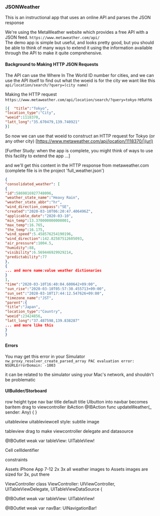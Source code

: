 ### JSONWeather

This is an instructional app that uses an online API and parses the JSON response

We're using the MetaWeather website which provides a free API with a JSON feed. `https://www.metaweather.com/api/`  
The demo app is simple but useful, and looks pretty good, but you should be able to think of many ways to extend it using the information available through the API to make it quite comprehensive.

#### Background to Making HTTP JSON Requests


The API can use the Where In The World ID number for cities, and we can use the API itself to find out what the woeid is for the city we want like this `api/location/search/?query=(city name)`

Making the HTTP request `https://www.metaweather.com/api/location/search/?query=tokyo` returns
```JSON 
[{	"title":"Tokyo",
"location_type":"City",
"woeid":1118370,
"latt_long":"35.670479,139.740921"
}]  
```  

So now we can use that woeid to construct an HTTP request for Tokyo (or any other city)
[https://www.metaweather.com/api/location/1118370/](url)

[Further Study: when the app is complete, you might think of ways to use this facility to extend the app ...]

and we'll get this content in the HTTP response from metaweather.com (complete file is in the project 'full_weather.json')
```json
{
"consolidated_weather": [  
{
"id":5869816927748096,
"weather_state_name":"Heavy Rain",
"weather_state_abbr":"hr",
"wind_direction_compass":"SE",
"created":"2020-03-10T06:20:47.406496Z",
"applicable_date":"2020-03-10",
"min_temp":13.370000000000001,
"max_temp":16.765,
"the_temp":16.175,
"wind_speed":5.458576254190196,
"wind_direction":142.82587512605093,
"air_pressure":1004.5,
"humidity":88,
"visibility":6.569446929929214,
"predictability":77		
},
{
... and more name:value weather dictionaries 
}
],		
"time":"2020-03-10T16:40:04.600642+09:00",
"sun_rise":"2020-03-10T05:57:30.455713+09:00",
"sun_set":"2020-03-10T17:44:12.547626+09:00",
"timezone_name":"JST",
"parent":{
"title":"Japan",
"location_type":"Country",
"woeid":23424856,
"latt_long":"37.487598,139.838287"
... and more like this
}
}
```
#### Errors

You may get this error in your Simulator  
`nw_proxy_resolver_create_parsed_array PAC evaluation error: NSURLErrorDomain: -1003`

it can be related to the simulator using your Mac's network, and shouldn't be problematic



#### UIBuilder/Storboard

row height
type
nav bar
title
default title
UIbutton into navbar
becomes baritem
drag to viewcontroller ibAction
@IBAction func updateWeather(_ sender: Any) {
}

uitableview
uitableviewcell
style: subtile
image

tableview drag to make viewcontroller delegate and datasource

@IBOutlet weak var tableView: UITableView!


Cell 
cellIdentifier

constraints

Assets
iPhone App 7-12 2x 3x
all weather images to Assets
images are sized for 3x, put there

ViewController
class ViewController: UIViewController, UITableViewDelegate, UITableViewDataSource {

@IBOutlet weak var tableView: UITableView!

@IBOutlet weak var navBar: UINavigationBar!





